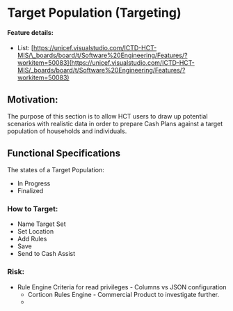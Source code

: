 # Target Population \(Targeting\)

#### **Feature details:** 

* List: [https://unicef.visualstudio.com/ICTD-HCT-MIS/\_boards/board/t/Software%20Engineering/Features/?workitem=50083](https://unicef.visualstudio.com/ICTD-HCT-MIS/_boards/board/t/Software%20Engineering/Features/?workitem=50083)

## Motivation:

The purpose of this section is to allow HCT users to draw up potential scenarios with realistic data in order to prepare Cash Plans against a target population of households and individuals. 







## Functional Specifications

The states of a Target Population:

* In Progress
* Finalized

### How to Target:

* Name Target Set
* Set Location
* Add Rules
* Save
* Send to Cash Assist

### Risk:

* Rule Engine Criteria for read privileges - Columns vs JSON configuration
  * Corticon Rules Engine - Commercial Product to investigate further. 
  * 

